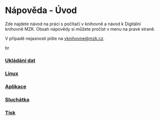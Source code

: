 # Nápověda - Úvod

Zde najdete návod na práci s počítači v knihovně a návod k Digitální knihovně MZK.
Obsah nápovědy si můžete pročíst v menu na pravé straně.

V případě nejasností pište na vknihovne@mzk.cz.

br

### [Ukládání dat](/cs/ukladani-dat)
### [Linux](/cs/linux)
### [Aplikace](/cs/aplikace)
### [Sluchátka](/cs/aplikace)
### [Tisk](/cs/tisk)

